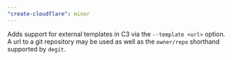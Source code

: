 ```yaml
---
"create-cloudflare": minor
---
```


Adds support for external templates in C3 via the `--template <url>` option. A url to a git
repository may be used as well as the `owner/repo` shorthand supported by `degit`.
